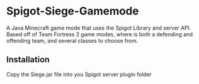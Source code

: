 # Spigot-Siege-Gamemode
A Java Minecraft game mode that uses the Spigot Library and server API. Based off of Team Fortress 2 game modes, where is both a defending and offending team, and several classes to choose from.
## Installation
Copy the Siege.jar file into you Spigot server plugin folder

